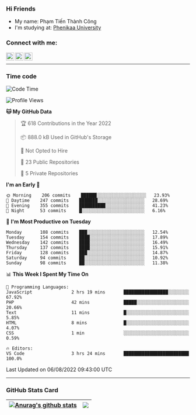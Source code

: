 ### Hi Friends

- My name: Phạm Tiến Thành Công
- I'm studying at: [Phenikaa University]


### Connect with me:
[<img align="left" alt="PhamTienThanhCong | Facebook" width="22px" src="https://upload.wikimedia.org/wikipedia/commons/thumb/1/16/Facebook-icon-1.png/640px-Facebook-icon-1.png" />][facebook]
[<img align="left" alt="PhamTienThanhCong | Zalo" width="22px" src="https://www.anphatpc.com.vn/template/anphat_2020v2/images/icon-zalo.jpg" />][zalo]
[<img align="left" alt="PhamTienThanhCong | LinkedIn" width="22px" src="https://cdn3.iconfinder.com/data/icons/inficons/512/linkedin.png" />][linkedin]

<br />

---

### Time code

<!--START_SECTION:waka-->
![Code Time](http://img.shields.io/badge/Code%20Time-495%20hrs%2038%20mins-blue)

![Profile Views](http://img.shields.io/badge/Profile%20Views-5-blue)

**🐱 My GitHub Data** 

> 🏆 618 Contributions in the Year 2022
 > 
> 📦 888.0 kB Used in GitHub's Storage 
 > 
> 🚫 Not Opted to Hire
 > 
> 📜 23 Public Repositories 
 > 
> 🔑 5 Private Repositories  
 > 
**I'm an Early 🐤** 

```text
🌞 Morning    206 commits    ██████░░░░░░░░░░░░░░░░░░░   23.93% 
🌆 Daytime    247 commits    ███████░░░░░░░░░░░░░░░░░░   28.69% 
🌃 Evening    355 commits    ██████████░░░░░░░░░░░░░░░   41.23% 
🌙 Night      53 commits     █░░░░░░░░░░░░░░░░░░░░░░░░   6.16%

```
📅 **I'm Most Productive on Tuesday** 

```text
Monday       108 commits    ███░░░░░░░░░░░░░░░░░░░░░░   12.54% 
Tuesday      154 commits    ████░░░░░░░░░░░░░░░░░░░░░   17.89% 
Wednesday    142 commits    ████░░░░░░░░░░░░░░░░░░░░░   16.49% 
Thursday     137 commits    ████░░░░░░░░░░░░░░░░░░░░░   15.91% 
Friday       128 commits    ███░░░░░░░░░░░░░░░░░░░░░░   14.87% 
Saturday     94 commits     ██░░░░░░░░░░░░░░░░░░░░░░░   10.92% 
Sunday       98 commits     ██░░░░░░░░░░░░░░░░░░░░░░░   11.38%

```


📊 **This Week I Spent My Time On** 

```text
💬 Programming Languages: 
JavaScript               2 hrs 19 mins       █████████████████░░░░░░░░   67.92% 
PHP                      42 mins             █████░░░░░░░░░░░░░░░░░░░░   20.66% 
Text                     11 mins             █░░░░░░░░░░░░░░░░░░░░░░░░   5.85% 
HTML                     8 mins              █░░░░░░░░░░░░░░░░░░░░░░░░   4.07% 
CSS                      1 min               ░░░░░░░░░░░░░░░░░░░░░░░░░   0.59%

🔥 Editors: 
VS Code                  3 hrs 24 mins       █████████████████████████   100.0%

```


 Last Updated on 06/08/2022 09:43:00 UTC
<!--END_SECTION:waka-->

---

### GitHub Stats Card

| <a href="https://github.com/phamtienthanhcong"><img align="center" src="https://github-readme-stats.vercel.app/api?username=PhamTienThanhCong&show_icons=true&include_all_commits=true&theme=buefy&hide_border=true&theme=ocean_dark" alt="Anurag's github stats" /></a> | <a href="https://github.com/phamtienthanhcong"><img align="center" src="https://github-readme-stats.vercel.app/api/top-langs/?username=PhamTienThanhCong&layout=compact&theme=buefy&hide_border=true&theme=ocean_dark" /></a> |
| ------------- | ------------- |

[Phenikaa University]: https://phenikaa-uni.edu.vn/vi
[facebook]: https://www.facebook.com/phamtienthanhcong
[linkedin]: https://linkedin.com/in/phamtienthanhcong
[zalo]: https://zalo.me/0396396332
[tiktok]: https://www.tiktok.com/@phamtienthanhcong
[web]: https://github.com/PhamTienThanhCong/web_dev
[min project]: https://github.com/PhamTienThanhCong/Project-Of-Web
[c and cpp]: https://github.com/PhamTienThanhCong/Code_C_and_Cpro
[python]: https://github.com/PhamTienThanhCong/Python_beginer
